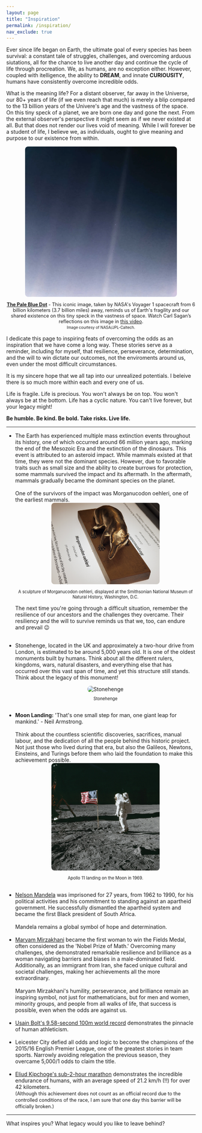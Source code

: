 ```yaml
---
layout: page
title: "Inspiration"
permalink: /inspiration/
nav_exclude: true
---
```


Ever since life began on Earth, the ultimate goal of every species has been survival: a constant tale of struggles, challenges, and overcoming arduous siutations, all for the chance to live another day and continue the cycle of life through procreation. We, as humans, are no exception either. However, coupled with itelligence, the ability to **DREAM**, and innate **CURIOUSITY**, humans have consistently overcome incredible odds. 


What is the meaning life? For a distant observer, far away in the Universe, our 80+ years of life (if we even reach that much) is merely a blip compared to the 13 billion years of the Univere's age and the vastness of the space. On this tiny speck of a planet, we are born one day and gone the next. From the external observer's perspective it might seem as if we never existed at all. But that does not render our lives void of meaning. While I will forever be a student of life, I believe we, as individuals, ought to give meaning and purpose to our existence from within.


<div style="text-align: center">
    <img src="/assets/img/pale-blue-dot-revised.webp" alt="The Pale Blue Dot" style="max-width: 80%; height: auto; border-radius: 8px;">
    <p style="margin-top: 10px; font-size: 0.9em">
        <strong><a href="https://science.nasa.gov/mission/voyager/voyager-1s-pale-blue-dot/" target="_blank">The Pale Blue Dot</a></strong> - This iconic image, taken by NASA's Voyager 1 spacecraft from 6 billion kilometers (3.7 billion miles) away, reminds us of Earth's fragility and our shared existence on this tiny speck in the vastness of space. Watch Carl Sagan’s reflections on this image in <a href="https://www.youtube.com/watch?v=wupToqz1e2g&ab_channel=carlsagandotcom" target="_blank">this video</a>. <br>
        <small style="font-size: 0.8em;">Image courtesy of NASA/JPL-Caltech.</small>
    </p>
</div>


I dedicate this page to inspiring feats of overcoming the odds as an inspiration that we have come a long way. These stories serve as a reminder, including for myself, that resilience, perseverance, determination, and the will to win dictate our outcomes, not the enviroments around us, even under the most difficult circumstances.  


It is my sincere hope that we all tap into our unrealized potentials. I beleive there is so much more within each and every one of us. 

Life is fragile. Life is precious. You won't always be on top. You won't always be at the bottom. Life has a cyclic nature. You can't live forever, but your legacy might! 

**Be humble. Be kind. Be bold. Take risks. Live life.** 


---

<ul>
	<li>
		The Earth has experienced multiple mass extinction events throughout its history, one of which occurred around 66 million years ago, marking the end of the Mesozoic Era and the extinction of the dinosaurs. This event is attributed to an asteroid impact. While mammals existed at that time, they were not the dominant species. However, due to favorable traits such as small size and the ability to create burrows for protection, some mammals survived the impact and its aftermath. In the aftermath, mammals gradually became the dominant species on the planet.
		<br><br>
		One of the survivors of the impact was Morganucodon oehleri, one of the earliest mammals.
		<br>
		<div style="text-align: center">
			<img src="/assets/img/morganucodon_oehleri.jpg" alt="Morganucodon oehleri" style="max-width: 60%; height: auto; border-radius: 8px;">
			<p style="margin-top: 10px; font-size: 0.8em">
				A sculpture of Morganucodon oehleri, displayed at the Smithsonian National Museum of Natural History, Washington, D.C.
			</p>
		</div>

   The next time you're going through a difficult situation, remember the resilience of our ancestors and the challenges they overcame. Their resiliency and the will to survive reminds us that we, too, can endure and prevail 😉
    </li>
    <br>
	<li> 
		Stonehenge, located in the UK and approximately a two-hour drive from London, is estimated to be around 5,000 years old. It is one of the oldest monuments built by humans. Think about all the different rulers, kingdoms, wars, natural disasters, and everything else that has occurred over this vast span of time, and yet this structure still stands. Think about the legacy of this monument!
<br>
<div style="text-align: center">
			<img src="/assets/img/stonehenge.jpg" alt="Stonehenge" style="max-width: 60%; height: auto; border-radius: 8px;">
			<p style="margin-top: 10px; font-size: 0.8em">
				Stonehenge
			</p>
		</div>
	</li>
	<br>
	<li>
		<strong>Moon Landing:</strong> 'That's one small step for man, one giant leap for mankind.' - Neil Armstrong.
<br><br>
Think about the countless scientific discoveries, sacrifices, manual labour, and the dedication of all the people behind this historic project. Not just those who lived during that era, but also the Galileos, Newtons, Einsteins, and Turings before them who laid the foundation to make this achievement possible. 
<br>
<div style="text-align: center">
			<img src="/assets/img/Moonlanding.webp" alt="Moon Landing" style="max-width: 60%; height: auto; border-radius: 8px;">
			<p style="margin-top: 10px; font-size: 0.8em">
				Apollo 11 landing on the Moon in 1969.
			</p>
		</div>
	</li>
	<br>
	<li>
		<a href="https://en.wikipedia.org/wiki/Nelson_Mandela" target="_blank">Nelson Mandela</a> was imprisoned for 27 years, from 1962 to 1990, for his political activities and his commitment to standing against an apartheid government. He successfully dismantled the apartheid system and became the first Black president of South Africa.
		<br><br>
		Mandela remains a global symbol of hope and determination.
</li>
<br>
<li>
<a href="https://en.wikipedia.org/wiki/Maryam_Mirzakhani" target="_blank">Maryam Mirzakhani</a> became the first woman to win the Fields Medal, often considered as the 'Nobel Prize of Math.' Overcoming many challenges, she demonstrated remarkable resilience and brilliance as a woman navigating barriers and biases in a male-dominated field. Additionally, as an immigrant from Iran, she faced unique cultural and societal challenges, making her achievements all the more extraordinary.
<br><br>
Maryam Mirzakhani's humility, perseverance, and brilliance remain an inspiring symbol, not just for mathematicians, but for men and women, minority groups, and people from all walks of life, that success is possible, even when the odds are against us.
</li>
<br>
<li>
	<a href="https://www.youtube.com/watch?v=H5hfhGUf44o&ab_channel=WorldAthletics" target="_blank"> Usain Bolt's 9.58-second 100m world record</a> demonstrates the pinnacle of human athleticism.
</li>
<br>
<li>
Leicester City defied all odds and logic to become the champions of the 2015/16 English Premier League, one of the greatest stories in team sports. Narrowly avoiding relegation the previous season, they overcame 5,000/1 odds to claim the title.
</li>
<br>
<li>
	<a href="https://www.youtube.com/watch?v=MoxFkJlVZlA&ab_channel=INEOS1%3A59PaceChallenge" target="_blank"> Eliud Kipchoge's sub-2-hour marathon</a> demonstrates the incredible endurance of humans, with an average speed of 21.2 km/h (!!) for over 42 kilometers. 
	<br>
	<span style="font-size: 0.9em;">(Although this achievement does not count as an official record due to the controlled conditions of the race, I am sure that one day this barrier will be officially broken.)</span>
</li>
</ul>

---

What inspires you? What legacy would you like to leave behind? 
